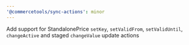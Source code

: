 ```yaml
---
'@commercetools/sync-actions': minor
---
```


Add support for StandalonePrice `setKey`, `setValidFrom`, `setValidUntil`, `changeActive` and staged `changeValue` update actions
